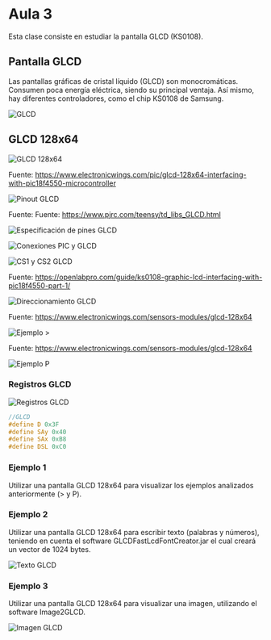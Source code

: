<h1>Aula 3</h1>

Esta clase consiste en estudiar la pantalla GLCD (KS0108).

<h2>Pantalla GLCD</h2>

Las pantallas gráficas de cristal líquido (GLCD) son monocromáticas. Consumen poca energía eléctrica, siendo su principal ventaja. Así mismo, hay diferentes controladores, como el chip KS0108 de Samsung.

![GLCD](image.png)

<h2>GLCD 128x64</h2>

![GLCD 128x64](image-1.png)

Fuente: https://www.electronicwings.com/pic/glcd-128x64-interfacing-with-pic18f4550-microcontroller

![Pinout GLCD](image-3.png)

Fuente: Fuente: https://www.pjrc.com/teensy/td_libs_GLCD.html

![Especificación de pines GLCD](image-2.png)

![Conexiones PIC y GLCD](image-4.png)

![CS1 y CS2 GLCD](image-5.png)

Fuente: https://openlabpro.com/guide/ks0108-graphic-lcd-interfacing-with-pic18f4550-part-1/

![Direccionamiento GLCD](image-6.png)

Fuente: https://www.electronicwings.com/sensors-modules/glcd-128x64

![Ejemplo >](image-7.png)

Fuente: https://www.electronicwings.com/sensors-modules/glcd-128x64

![Ejemplo P](image-8.png)

<h3>Registros GLCD</h3>

![Registros GLCD](image-9.png)

```c
//GLCD
#define D 0x3F
#define SAy 0x40
#define SAx 0xB8
#define DSL 0xC0
```

<h3>Ejemplo 1</h3>

Utilizar una pantalla GLCD 128x64 para visualizar los ejemplos analizados anteriormente (> y P).

<h3>Ejemplo 2</h3>

Utilizar una pantalla GLCD 128x64 para escribir texto (palabras y números), teniendo en cuenta el software GLCDFastLcdFontCreator.jar el cual creará un vector de 1024 bytes.

![Texto GLCD](image-10.png)

<h3>Ejemplo 3</h3>

Utilizar una pantalla GLCD 128x64 para visualizar una imagen, utilizando el software Image2GLCD.

![Imagen GLCD](image-11.png)






